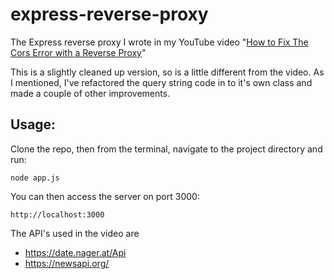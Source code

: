 # express-reverse-proxy

The Express reverse proxy I wrote in my YouTube video "[How to Fix The Cors Error with a Reverse Proxy](https://www.youtube.com/watch?v=5jPoTpXpIH4&t=796)"

This is a slightly cleaned up version, so is a little different from the video. As I mentioned, I've refactored the query string code in to it's own class and made a couple of other improvements.

## Usage:

Clone the repo, then from the terminal, navigate to the project directory and run:

`node app.js`

You can then access the server on port 3000:

`http://localhost:3000`


The API's used in the video are 

- https://date.nager.at/Api
- https://newsapi.org/ 

